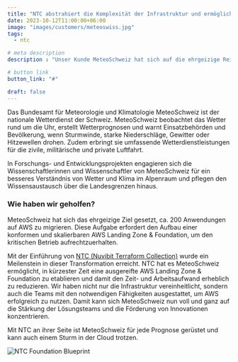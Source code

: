 ```yaml
---
title: "NTC abstrahiert die Komplexität der Infrastruktur und ermöglicht es, den Fokus auf Business Values zu legen."
date: 2023-10-12T11:00:00+06:00
image: "images/customers/meteoswiss.jpg"
tags:
  - ntc

# meta description
description : "Unser Kunde MeteoSchweiz hat sich auf die ehrgeizige Reise begeben, rund 200 Anwendungen auf AWS zu migrieren, und NTC (Nuvibit Terraform Collection) ebnet dafür den Weg."

# button link
button_link: "#"

draft: false
---
```


Das Bundesamt für Meteorologie und Klimatologie MeteoSchweiz ist der nationale Wetterdienst der Schweiz.
MeteoSchweiz beobachtet das Wetter rund um die Uhr, erstellt Wetterprognosen und warnt Einsatzbehörden und Bevölkerung, wenn Sturmwinde, starke Niederschläge, Gewitter oder Hitzewellen drohen. 
Zudem erbringt sie umfassende Wetterdienstleistungen für die zivile, militärische und private Luftfahrt. 

In Forschungs- und Entwicklungsprojekten engagieren sich die Wissenschaftlerinnen und Wissenschaftler von MeteoSchweiz für ein besseres Verständnis von Wetter und Klima im Alpenraum und pflegen den Wissensaustausch über die Landesgrenzen hinaus.

### Wie haben wir geholfen?
MeteoSchweiz hat sich das ehrgeizige Ziel gesetzt, ca. 200 Anwendungen auf AWS zu migrieren. Diese Aufgabe erfordert den Aufbau einer konformen und skalierbaren AWS Landing Zone & Foundation, um den kritischen Betrieb aufrechtzuerhalten.

Mit der Einführung von [NTC (Nuvibit Terraform Collection)](/solutions/terraform-collection 'Was ist NTC?') wurde ein Meilenstein in dieser Transformation erreicht. 
NTC hat es MeteoSchweiz ermöglicht, in kürzester Zeit eine ausgereifte AWS Landing Zone & Foundation zu etablieren und damit den Zeit- und Arbeitsaufwand erheblich zu reduzieren.
Wir haben nicht nur die Infrastruktur vereinheitlicht, sondern auch die Teams mit den notwendigen Fähigkeiten ausgestattet, um AWS erfolgreich zu nutzen.
Damit kann sich MeteoSchweiz nun voll und ganz auf die Stärkung der Lösungsteams und die Förderung von Innovationen konzentrieren.

Mit NTC an ihrer Seite ist MeteoSchweiz für jede Prognose gerüstet und kann auch einem Sturm in der Cloud trotzen.

![NTC Foundation Blueprint](images/solutions/ntc-foundation-blueprint.png)